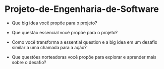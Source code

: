 # Projeto-de-Engenharia-de-Software

- Que big idea você propõe para o projeto?


- Que questão essencial você propõe para o projeto?


- Como você transforma a essential question e a big idea em um desafio similar a uma chamada para a ação?


- Que questões norteadoras você propõe para explorar e aprender mais sobre o desafio?
